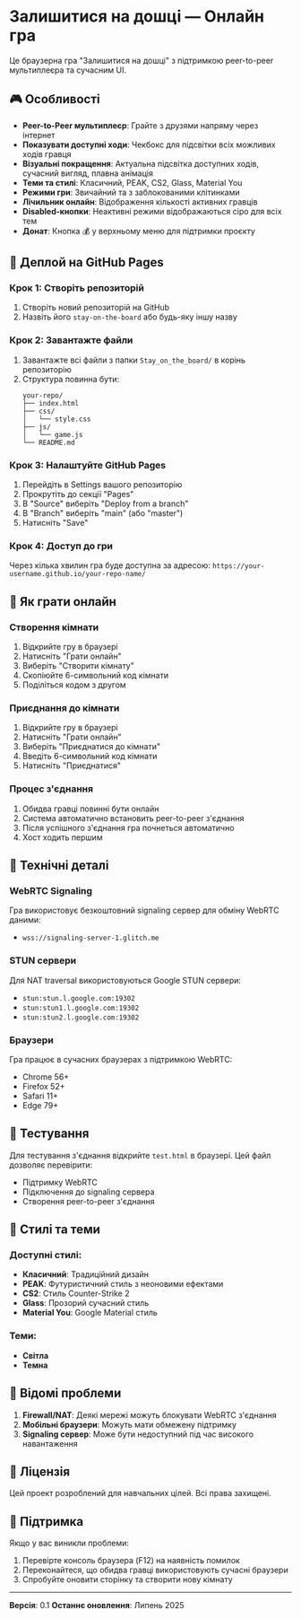 # Залишитися на дошці — Онлайн гра

Це браузерна гра "Залишитися на дошці" з підтримкою peer-to-peer мультиплеєра та сучасним UI.

## 🎮 Особливості

- **Peer-to-Peer мультиплеєр**: Грайте з друзями напряму через інтернет
- **Показувати доступні ходи**: Чекбокс для підсвітки всіх можливих ходів гравця
- **Візуальні покращення**: Актуальна підсвітка доступних ходів, сучасний вигляд, плавна анімація
- **Теми та стилі**: Класичний, PEAK, CS2, Glass, Material You
- **Режими гри**: Звичайний та з заблокованими клітинками
- **Лічильник онлайн**: Відображення кількості активних гравців
- **Disabled-кнопки**: Неактивні режими відображаються сіро для всіх тем
- **Донат**: Кнопка 💰 у верхньому меню для підтримки проєкту

## 🚀 Деплой на GitHub Pages

### Крок 1: Створіть репозиторій
1. Створіть новий репозиторій на GitHub
2. Назвіть його `stay-on-the-board` або будь-яку іншу назву

### Крок 2: Завантажте файли
1. Завантажте всі файли з папки `Stay_on_the_board/` в корінь репозиторію
2. Структура повинна бути:
   ```
   your-repo/
   ├── index.html
   ├── css/
   │   └── style.css
   ├── js/
   │   └── game.js
   └── README.md
   ```

### Крок 3: Налаштуйте GitHub Pages
1. Перейдіть в Settings вашого репозиторію
2. Прокрутіть до секції "Pages"
3. В "Source" виберіть "Deploy from a branch"
4. В "Branch" виберіть "main" (або "master")
5. Натисніть "Save"

### Крок 4: Доступ до гри
Через кілька хвилин гра буде доступна за адресою:
`https://your-username.github.io/your-repo-name/`

## 🎯 Як грати онлайн

### Створення кімнати
1. Відкрийте гру в браузері
2. Натисніть "Грати онлайн"
3. Виберіть "Створити кімнату"
4. Скопіюйте 6-символьний код кімнати
5. Поділіться кодом з другом

### Приєднання до кімнати
1. Відкрийте гру в браузері
2. Натисніть "Грати онлайн"
3. Виберіть "Приєднатися до кімнати"
4. Введіть 6-символьний код кімнати
5. Натисніть "Приєднатися"

### Процес з'єднання
1. Обидва гравці повинні бути онлайн
2. Система автоматично встановить peer-to-peer з'єднання
3. Після успішного з'єднання гра почнеться автоматично
4. Хост ходить першим

## 🔧 Технічні деталі

### WebRTC Signaling
Гра використовує безкоштовний signaling сервер для обміну WebRTC даними:
- `wss://signaling-server-1.glitch.me`

### STUN сервери
Для NAT traversal використовуються Google STUN сервери:
- `stun:stun.l.google.com:19302`
- `stun:stun1.l.google.com:19302`
- `stun:stun2.l.google.com:19302`

### Браузери
Гра працює в сучасних браузерах з підтримкою WebRTC:
- Chrome 56+
- Firefox 52+
- Safari 11+
- Edge 79+

## 🧪 Тестування

Для тестування з'єднання відкрийте `test.html` в браузері. Цей файл дозволяє перевірити:
- Підтримку WebRTC
- Підключення до signaling сервера
- Створення peer-to-peer з'єднання

## 🎨 Стилі та теми

### Доступні стилі:
- **Класичний**: Традиційний дизайн
- **PEAK**: Футуристичний стиль з неоновими ефектами
- **CS2**: Стиль Counter-Strike 2
- **Glass**: Прозорий сучасний стиль
- **Material You**: Google Material стиль

### Теми:
- **Світла**
- **Темна**

## 🐛 Відомі проблеми

1. **Firewall/NAT**: Деякі мережі можуть блокувати WebRTC з'єднання
2. **Мобільні браузери**: Можуть мати обмежену підтримку
3. **Signaling сервер**: Може бути недоступний під час високого навантаження

## 📝 Ліцензія

Цей проект розроблений для навчальних цілей. Всі права захищені.

## 🤝 Підтримка

Якщо у вас виникли проблеми:
1. Перевірте консоль браузера (F12) на наявність помилок
2. Переконайтеся, що обидва гравці використовують сучасні браузери
3. Спробуйте оновити сторінку та створити нову кімнату

---

**Версія**: 0.1
**Останнє оновлення**: Липень 2025 